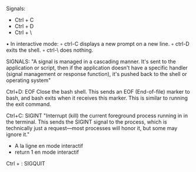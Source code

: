 Signals:
- Ctrl + C
- Ctrl + D
- Ctrl + \



• In interactive mode:
◦ ctrl-C displays a new prompt on a new line.
◦ ctrl-D exits the shell.
◦ ctrl-\ does nothing.



SIGNALS:
"A signal is managed in a cascading manner. It's sent to the application or script, then if the application doesn't have a specific handler (signal management or response function), it's pushed back to the shell or operating system"

Ctrl+D: EOF
Close the bash shell. This sends an EOF (End-of-file) marker to bash, and bash exits when it receives this marker. This is similar to running the exit command.

Ctrl+C: SIGINT
"Interrupt (kill) the current foreground process running in in the terminal. This sends the SIGINT signal to the process, which is technically just a request—most processes will honor it, but some may ignore it."
- A la ligne en mode interactif
- return 1 en mode interactif


Ctrl + \: SIGQUIT


